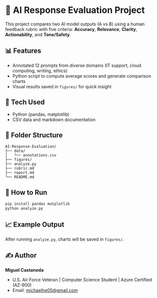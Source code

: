 # 🧠 AI Response Evaluation Project

This project compares two AI model outputs (A vs B) using a human feedback rubric with five criteria:
**Accuracy**, **Relevance**, **Clarity**, **Actionability**, and **Tone/Safety**.

## 📊 Features
- Annotated 12 prompts from diverse domains (IT support, cloud computing, writing, ethics)
- Python script to compute average scores and generate comparison charts
- Visual results saved in `figures/` for quick insight

## 🧰 Tech Used
- Python (pandas, matplotlib)
- CSV data and markdown documentation

## 🧩 Folder Structure
```
AI-Response-Evaluation/
├── data/
│   └── annotations.csv
├── figures/
├── analyze.py
├── rubric.md
├── report.md
└── README.md
```

## 🚀 How to Run
```bash
pip install pandas matplotlib
python analyze.py
```

## 📈 Example Output
After running `analyze.py`, charts will be saved in `figures/`.

## ✍️ Author
**Miguel Castaneda**  
- U.S. Air Force Veteran | Computer Science Student | Azure Certified (AZ-900)  
- Email: michaelhe05@gmail.com
